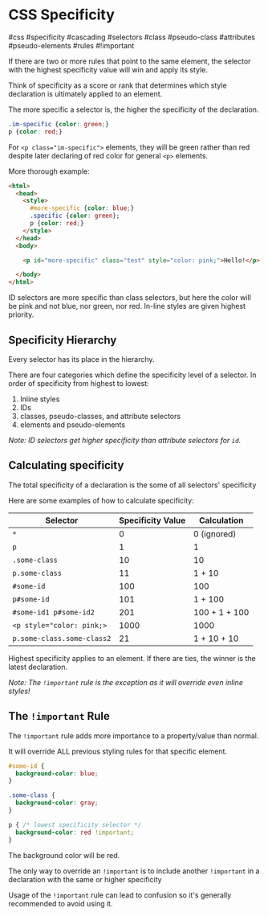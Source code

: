 # CSS Specificity
#css #specificity #cascading #selectors #class #pseudo-class #attributes #pseudo-elements #rules #!important

If there are two or more rules that point to the same element,
the selector with the highest specificity value will win and apply its style.

Think of specificity as a score or rank that determines which style
declaration is ultimately applied to an element.

The more specific a selector is, the higher the specificity of the declaration.
```css
.im-specific {color: green;}
p {color: red;}
```
For `<p class="im-specific">` elements, they will be green rather than red
despite later declaring of red color for general `<p>` elements.

More thorough example:
```html
<html>
  <head>
    <style>
      #more-specific {color: blue;}
      .specific {color: green};
      p {color: red;}
    </style>
  </head>
  <body>

    <p id="more-specific" class="test" style="color: pink;">Hello!</p>

  </body>
</html>
```
ID selectors are more specific than class selectors,
but here the color will be pink and not blue, nor green, nor red.
In-line styles are given highest priority.

## Specificity Hierarchy

Every selector has its place in the hierarchy.

There are four categories which define the specificity level of a selector.
In order of specificity from highest to lowest:
1. Inline styles
2. IDs
3. classes, pseudo-classes, and attribute selectors
4. elements and pseudo-elements

_Note: ID selectors get higher specificity than attribute selectors for `id`._


## Calculating specificity

The total specificity of a declaration is the some of all selectors' specificity

Here are some examples of how to calculate specificity:

| Selector                   | Specificity Value | Calculation   |
| -------------------------- | ----------------- | ------------- |
| `*`                        | 0                 | 0 (ignored)   |
| `p`                        | 1                 | 1             |
| `.some-class`              | 10                | 10            |
| `p.some-class`             | 11                | 1 + 10        |
| `#some-id`                 | 100               | 100           |
| `p#some-id`                | 101               | 1 + 100       |
| `#some-id1 p#some-id2`     | 201               | 100 + 1 + 100 |
| `<p style="color: pink;>`  | 1000              | 1000          |
| `p.some-class.some-class2` | 21                | 1 + 10 + 10   |

Highest specificity applies to an element.
If there are ties, the winner is the latest declaration.

_Note: The `!important` rule is the exception as it will override
even inline styles!_

## The `!important` Rule

The `!important` rule adds more importance to a property/value than normal.

It will override ALL previous styling rules for that specific element.
```css
#some-id {
  background-color: blue;
}

.some-class {
  background-color: gray;
}

p { /* lowest specificity selector */
  background-color: red !important;
}
```
The background color will be red.

The only way to override an `!important` is to include another
`!important` in a declaration with the same or higher specificity

Usage of the `!important` rule can lead to confusion
so it's generally recommended to avoid using it.
